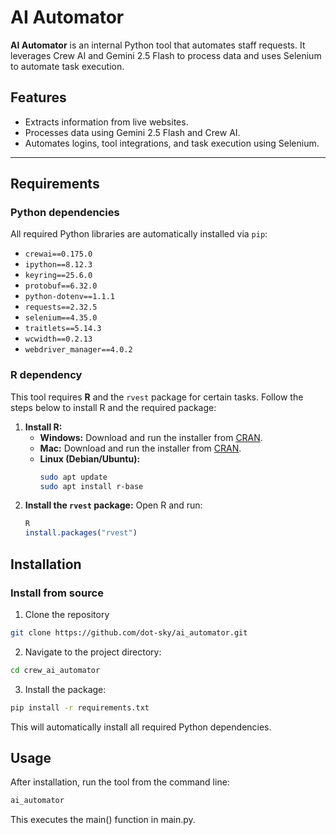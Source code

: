 # AI Automator

**AI Automator** is an internal Python tool that automates staff requests. It leverages Crew AI and Gemini 2.5 Flash to process data and uses Selenium to automate task execution.

## Features

- Extracts information from live websites.
- Processes data using Gemini 2.5 Flash and Crew AI.
- Automates logins, tool integrations, and task execution using Selenium.

---

## Requirements

### Python dependencies

All required Python libraries are automatically installed via `pip`:

- `crewai==0.175.0`
- `ipython==8.12.3`
- `keyring==25.6.0`
- `protobuf==6.32.0`
- `python-dotenv==1.1.1`
- `requests==2.32.5`
- `selenium==4.35.0`
- `traitlets==5.14.3`
- `wcwidth==0.2.13`
- `webdriver_manager==4.0.2`

### R dependency

This tool requires **R** and the `rvest` package for certain tasks. Follow the steps below to install R and the required package:

1. **Install R:**
   - **Windows:** Download and run the installer from [CRAN](https://cran.r-project.org/bin/windows/base/).
   - **Mac:** Download and run the installer from [CRAN](https://cran.r-project.org/bin/macosx/).
   - **Linux (Debian/Ubuntu):**
     ```bash
     sudo apt update
     sudo apt install r-base
     ```
2. **Install the `rvest` package:**
   Open R and run:
   ```R
   R
   install.packages("rvest")
   ```

## Installation

### Install from source

1. Clone the repository

```bash
git clone https://github.com/dot-sky/ai_automator.git
```

2. Navigate to the project directory:

```bash
cd crew_ai_automator
```

3. Install the package:

```bash
pip install -r requirements.txt
```

This will automatically install all required Python dependencies.

## Usage

After installation, run the tool from the command line:

```bash
ai_automator
```

This executes the main() function in main.py.
